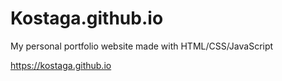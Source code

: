 # Kostaga.github.io

My personal portfolio website made with HTML/CSS/JavaScript

https://kostaga.github.io
